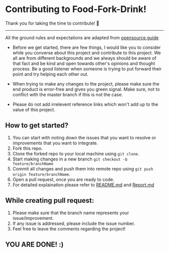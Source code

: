 
# Contributing to Food-Fork-Drink!

Thank you for taking the time to contribute! 🎉

---

All the ground rules and expectations are adapted from [opensource.guide](https://github.com/github/opensource.guide/blob/master/CONTRIBUTING.md)

- Before we get started, there are few things, I would like you to consider while you converse about this project and contribute to this project. We all are from different backgrounds and we always should be aware of that fact and be kind and open towards other's opinions and thought process. Be a good listener when someone is trying to put forward their point and try helping each other out. 

- When trying to make any changes to the project, please make sure the end product is error-free and gives you green signal. Make sure, not to conflict with the master branch if this is not the case. 

- Please do not add irrelevent reference links which won't add up to the value of this project. 

## How to get started?

1. You can start with noting down the issues that you want to resolve or improvements that you want to integrate. 
2. Fork this repo. 
3. Clone the forked repo to your local machine using `git clone`.
4. Start making changes in a new branch `git checkout -b feature/branchName`
5. Commit all changes and push them into remote repo using `git push origin feature/branchName`. 
6. Open a pull request, once you are ready to code. 
7. For detailed explaination please refer to [README.md](README.md) and [Report.md](Report.md)


## While creating pull request:

1. Please make sure that the branch name represents your issue/improvement. 
2. If any issue is addressed, please include the issue number. 
3. Feel free to leave the comments regarding the project! 

## YOU ARE DONE! :)